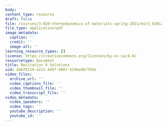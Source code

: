 ```yaml
---
body: ''
content_type: resource
draft: false
file: /courses/3-020-thermodynamics-of-materials-spring-2021/mit3_020s21_recitation9_solutions.pdf
file_type: application/pdf
image_metadata:
  caption: ''
  credit: ''
  image-alt: ''
learning_resource_types: []
license: https://creativecommons.org/licenses/by-nc-sa/4.0/
resourcetype: Document
title: Recitation 9 Solutions
uid: da070119-a212-4497-9867-b19ee9b7765e
video_files:
  archive_url: ''
  video_captions_file: ''
  video_thumbnail_file: ''
  video_transcript_file: ''
video_metadata:
  video_speakers: ''
  video_tags: ''
  youtube_description: ''
  youtube_id: ''
---
```

